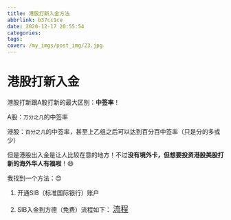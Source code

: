 ```yaml
---
title: 港股打新入金方法
abbrlink: b37cc1ce
date: 2020-12-17 20:55:54
categories:
tags:
cover: /my_imgs/post_img/23.jpg
---
```


# 港股打新入金

港股打新跟A股打新的最大区别：**中签率**！

A股：`万分之几`的中签率

港股：`百分之几`的中签率，甚至上乙组之后可以达到百分百中签率（只是分的多或少）

但是港股出入金是让人比较在意的地方！不过**没有境外卡，但想要投资港股美股打新的海外华人有福啦**！😄

我找到一个方法：😊

1. 开通SIB（标准国际银行）账户

2. SIB入金到方德（免费）流程如下： <font size=4 color="red">[流程](http://note.youdao.com/s/MbthrgOr )</font>  
